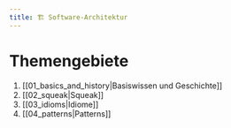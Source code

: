 ```yaml
---
title: 🏗️ Software-Architektur
---
```

# Themengebiete
1. [[01_basics_and_history|Basiswissen und Geschichte]]
2. [[02_squeak|Squeak]]
3. [[03_idioms|Idiome]]
4. [[04_patterns|Patterns]]
